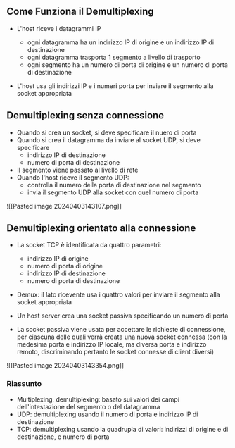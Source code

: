 ## Come Funziona il Demultiplexing
- L'host riceve i datagrammi IP
	- ogni datagramma ha un indirizzo IP di origine e un indirizzo IP di destinazione
	- ogni datagramma trasporta 1 segmento a livello di trasporto
	- ogni segmento ha un numero di porta di origine e un numero di porta di destinazione

- L'host usa gli indirizzi IP e i numeri porta per inviare il segmento alla socket appropriata

## Demultiplexing senza connessione
- Quando si crea un socket, si deve specificare il nuero di porta
- Quando si crea il datagramma da inviare al socket UDP, si deve specificare
	- indirizzo IP di destinazione
	- numero di porta di destinazione
- Il segmento viene passato al livello di rete
- Quando l'host riceve il segmento UDP:
	- controlla il numero della porta di destinazione nel segmento
	- invia il segmento UDP alla socket con quel numero di porta


![[Pasted image 20240403143107.png]]


## Demultiplexing orientato alla connessione
- La socket TCP è identificata da quattro parametri:
	- indirizzo IP di origine
	- numero di porta di origine
	- indirizzo IP di destinazione
	- numero di porta di destinazione

- Demux: il lato ricevente usa i quattro valori per inviare il segmento alla socket appropriata
- Un host server crea una socket passiva specificando un numero di porta
- La socket passiva viene usata per accettare le richieste di connessione, per ciascuna delle quali verrà creata una nuova socket connessa (con la medesima porta e indirizzo IP locale, ma diversa porta e indirizzo remoto, discriminando pertanto le socket connesse di client diversi)

![[Pasted image 20240403143354.png]]


### Riassunto
- Multiplexing, demultiplexing: basato sui valori dei campi dell'intestazione del segmento o del datagramma
- UDP: demultiplexing usando il numero di porta e indirizzo IP di destinazione
- TCP: demultiplexing usando la quadrupla di valori: indirizzi di origine e di destinazione, e numero di porta




